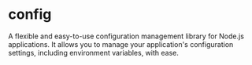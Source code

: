 # config
A flexible and easy-to-use configuration management library for Node.js applications. It allows you to manage your application's configuration settings, including environment variables, with ease.
